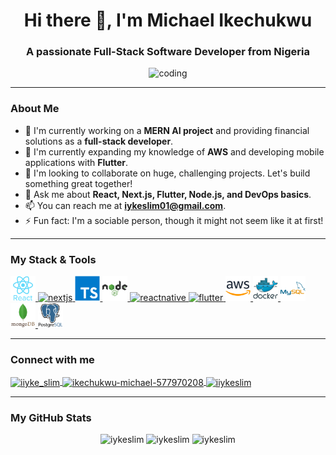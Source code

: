 <h1 align="center">Hi there 👋, I'm Michael Ikechukwu</h1>
<h3 align="center">A passionate Full-Stack Software Developer from Nigeria</h3>

<p align="center">
  <img src="[https://media.giphy.com/media/v1.Y2lkPTc5MGI3NjExM3ZpcjV1MW04a2ZxdnQyOWdwc3d3aG83NGI5Z2d2dG9tMmxvc3g5cyZlcD12MV9pbnRlcm5hbF9naWZfYnlfaWQmY3Q9Zw/qgQUggdpFrdhO/giphy.gif" alt="coding" width="600](https://camo.githubusercontent.com/2366b34bb903c09617990fb5fff4622f3e941349e846ddb7e73df872a9d21233/68747470733a2f2f63646e2e6472696262626c652e636f6d2f75736572732f3733303730332f73637265656e73686f74732f363538313234332f6176656e746f2e676966)" />
</p>

---

### About Me

- 🔭 I'm currently working on a **MERN AI project** and providing financial solutions as a **full-stack developer**.
- 🌱 I'm currently expanding my knowledge of **AWS** and developing mobile applications with **Flutter**.
- 👯 I'm looking to collaborate on huge, challenging projects. Let's build something great together!
- 💬 Ask me about **React, Next.js, Flutter, Node.js, and DevOps basics**.
- 📫 You can reach me at **iykeslim01@gmail.com**.
- ⚡ Fun fact: I'm a sociable person, though it might not seem like it at first!

---

### My Stack & Tools

<p align="left">
  <a href="https://reactjs.org" target="_blank" rel="noreferrer">
    <img src="https://raw.githubusercontent.com/devicons/devicon/master/icons/react/react-original-wordmark.svg" alt="react" width="40" height="40"/>
  </a>
  <a href="https://nextjs.org" target="_blank" rel="noreferrer">
    <img src="https://cdn.worldvectorlogo.com/logos/nextjs-2.svg" alt="nextjs" width="40" height="40"/>
  </a>
  <a href="https://www.typescriptlang.org" target="_blank" rel="noreferrer">
    <img src="https://raw.githubusercontent.com/devicons/devicon/master/icons/typescript/typescript-original.svg" alt="typescript" width="40" height="40"/>
  </a>
  <a href="https://nodejs.org" target="_blank" rel="noreferrer">
    <img src="https://raw.githubusercontent.com/devicons/devicon/master/icons/nodejs/nodejs-original-wordmark.svg" alt="nodejs" width="40" height="40"/>
  </a>
  <a href="https://reactnative.dev" target="_blank" rel="noreferrer">
    <img src="https://reactnative.dev/img/header_logo.svg" alt="reactnative" width="40" height="40"/>
  </a>
  <a href="https://flutter.dev" target="_blank" rel="noreferrer">
    <img src="https://www.vectorlogo.zone/logos/flutterio/flutterio-icon.svg" alt="flutter" width="40" height="40"/>
  </a>
  <a href="https://aws.amazon.com" target="_blank" rel="noreferrer">
    <img src="https://raw.githubusercontent.com/devicons/devicon/master/icons/amazonwebservices/amazonwebservices-original-wordmark.svg" alt="aws" width="40" height="40"/>
  </a>
  <a href="https://www.docker.com" target="_blank" rel="noreferrer">
    <img src="https://raw.githubusercontent.com/devicons/devicon/master/icons/docker/docker-original-wordmark.svg" alt="docker" width="40" height="40"/>
  </a>
  <a href="https://www.mysql.com" target="_blank" rel="noreferrer">
    <img src="https://raw.githubusercontent.com/devicons/devicon/master/icons/mysql/mysql-original-wordmark.svg" alt="mysql" width="40" height="40"/>
  </a>
  <a href="https://www.mongodb.com" target="_blank" rel="noreferrer">
    <img src="https://raw.githubusercontent.com/devicons/devicon/master/icons/mongodb/mongodb-original-wordmark.svg" alt="mongodb" width="40" height="40"/>
  </a>
  <a href="https://www.postgresql.org" target="_blank" rel="noreferrer">
    <img src="https://raw.githubusercontent.com/devicons/devicon/master/icons/postgresql/postgresql-original-wordmark.svg" alt="postgresql" width="40" height="40"/>
  </a>
</p>

---

### Connect with me

<p align="left">
  <a href="https://twitter.com/iiyke_slim" target="blank">
    <img align="center" src="https://raw.githubusercontent.com/rahuldkjain/github-profile-readme-generator/master/src/images/icons/Social/twitter.svg" alt="iiyke_slim" height="30" width="40" />
  </a>
  <a href="https://linkedin.com/in/ikechukwu-michael-577970208" target="blank">
    <img align="center" src="https://raw.githubusercontent.com/rahuldkjain/github-profile-readme-generator/master/src/images/icons/Social/linked-in-alt.svg" alt="ikechukwu-michael-577970208" height="30" width="40" />
  </a>
  <a href="https://fb.com/iiykeslim" target="blank">
    <img align="center" src="[https://raw.githubusercontent.com/rahuldkjain/github-profile-readme-generator/master/src/images/icons/Social/facebook.svg" alt="iiykeslim" height="30" width="40](https://camo.githubusercontent.com/4d9f5ecceb711eec6e2018f38a5677dc657c9738d4a65ba3b928c41c0a45b439/68747470733a2f2f6d69726f2e6d656469756d2e636f6d2f6d61782f313336302f302a37513379765349765f7430696f4a2d5a2e676966)" />
  </a>
</p>

---

### My GitHub Stats

<p align="center">
  <img src="https://github-readme-stats.vercel.app/api/top-langs?username=iykeslim&show_icons=true&locale=en&layout=compact" alt="iykeslim" />
  <img src="https://github-readme-stats.vercel.app/api?username=iykeslim&show_icons=true&locale=en&hide_title=true" alt="iykeslim" />
  <img src="https://github-readme-streak-stats.herokuapp.com/?user=iykeslim&" alt="iykeslim" />
</p>
